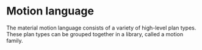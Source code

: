 # Motion language

The material motion language consists of a variety of high-level plan types. These plan types can be grouped together in a library, called a motion family.
